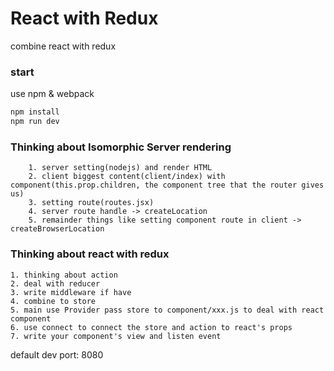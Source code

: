 # React with Redux
combine react with redux

### start
use npm & webpack

```sh
npm install
npm run dev
```

### Thinking about Isomorphic Server rendering
		1. server setting(nodejs) and render HTML
		2. client biggest content(client/index) with component(this.prop.children, the component tree that the router gives us)
		3. setting route(routes.jsx)
		4. server route handle -> createLocation
		5. remainder things like setting component route in client -> createBrowserLocation

### Thinking about react with redux
    1. thinking about action
    2. deal with reducer
    3. write middleware if have
    4. combine to store
    5. main use Provider pass store to component/xxx.js to deal with react component
    6. use connect to connect the store and action to react's props
    7. write your component's view and listen event


default dev port: 8080
